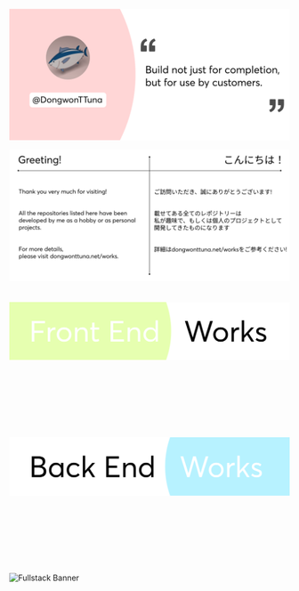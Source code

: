 ![Top Banner](img/topBanner.png)

![Greeting Banner](img/greeting.png)
<br/>
<br/>
<br/>
![Frontend Banner](img/frontendWorks.png)
<br/>
<br/>
<br/>
<br/>
<br/>
<br/>
<br/>
<br/>
<br/>
![Backend Banner](img/backendWorks.png)
<br/>
<br/>
<br/>
<br/>
<br/>
<br/>
<br/>
<br/>
<br/>
![Fullstack Banner](img/fullstackWorks.png.png)
<br/>
<br/>
<br/>
<br/>
<br/>
<br/>
<br/>
<br/>
<br/>